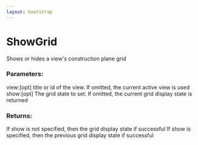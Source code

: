 ```yaml
---
layout: bootstrap
---
```


# ShowGrid

Shows or hides a view's construction plane grid
          

### Parameters:

view:[opt] title or id of the view. If omitted, the current active view is used
show:[opt] The grid state to set. If omitted, the current grid display state is returned
        

### Returns:


If show is not specified, then the grid display state if successful
If show is specified, then the previous grid display state if successful
        


